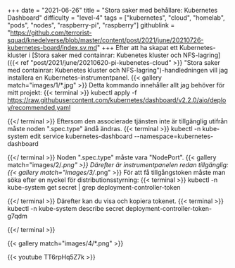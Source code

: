 +++
date = "2021-06-26"
title = "Stora saker med behållare: Kubernetes Dashboard"
difficulty = "level-4"
tags = ["kubernetes", "cloud", "homelab", "pods", "nodes", "raspberry-pi", "raspberry"]
githublink = "https://github.com/terrorist-squad/knedelverse/blob/master/content/post/2021/june/20210726-kubernetes-board/index.sv.md"
+++
Efter att ha skapat ett Kubernetes-kluster i [Stora saker med containrar: Kubenetes kluster och NFS-lagring]({{< ref "post/2021/june/20210620-pi-kubenetes-cloud" >}} "Stora saker med containrar: Kubenetes kluster och NFS-lagring")-handledningen vill jag installera en Kubernetes-instrumentpanel.
{{< gallery match="images/1/*.jpg" >}}
Detta kommando innehåller allt jag behöver för mitt projekt:
{{< terminal >}}
kubectl apply -f https://raw.githubusercontent.com/kubernetes/dashboard/v2.2.0/aio/deploy/recommended.yaml

{{</ terminal >}}
Eftersom den associerade tjänsten inte är tillgänglig utifrån måste noden ".spec.type" ändå ändras.
{{< terminal >}}
kubectl -n kube-system edit service kubernetes-dashboard --namespace=kubernetes-dashboard

{{</ terminal >}}
Noden ".spec.type" måste vara "NodePort".
{{< gallery match="images/2/*.png" >}}
Därefter är instrumentpanelen redan tillgänglig:
{{< gallery match="images/3/*.png" >}}
För att få tillgångstoken måste man söka efter en nyckel för distributionsstyrning:
{{< terminal >}}
kubectl -n kube-system get secret | grep deployment-controller-token

{{</ terminal >}}
Därefter kan du visa och kopiera tokenet.
{{< terminal >}}
kubectl -n kube-system describe secret deployment-controller-token-g7qdm

{{</ terminal >}}

{{< gallery match="images/4/*.png" >}}

{{< youtube TT6rpHq5Z7k  >}}

